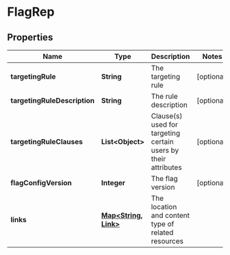 

# FlagRep


## Properties

| Name | Type | Description | Notes |
|------------ | ------------- | ------------- | -------------|
|**targetingRule** | **String** | The targeting rule |  [optional] |
|**targetingRuleDescription** | **String** | The rule description |  [optional] |
|**targetingRuleClauses** | **List&lt;Object&gt;** | Clause(s) used for targeting certain users by their attributes |  [optional] |
|**flagConfigVersion** | **Integer** | The flag version |  [optional] |
|**links** | [**Map&lt;String, Link&gt;**](Link.md) | The location and content type of related resources |  |



